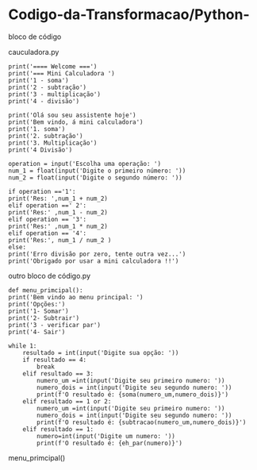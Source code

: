 # Codigo-da-Transformacao/Python-
bloco de código

cauculadora.py 

    print('==== Welcome ===')
    print('=== Mini Calculadora ')
    print('1 - soma')
    print('2 - subtração')
    print('3 - multiplicação')
    print('4 - divisão')

    print('Olá sou seu assistente hoje')
    print('Bem vindo, á mini calculadora')
    print('1. soma')
    print('2. subtração')
    print('3. Multiplicação')
    print('4 Divisão')

    operation = input('Escolha uma operação: ')
    num_1 = float(input('Digite o primeiro número: '))
    num_2 = float(input('Digite o segundo número: '))

    if operation =='1':
    print('Res: ',num_1 + num_2)
    elif operation ==' 2':
    print('Res:' ,num_1 - num_2)
    elif operation == '3':
    print('Res:' ,num_1 * num_2)
    elif operation == '4':
    print('Res:', num_1 / num_2 )
    else:
    print('Erro divisão por zero, tente outra vez...')
    print('Obrigado por usar a mini calculadora !!')


outro bloco de código.py


    def menu_primcipal():
    print('Bem vindo ao menu principal: ')
    print('Opções:')
    print('1- Somar')
    print('2- Subtrair')
    print('3 - verificar par')
    print('4- Sair')
    
    while 1:
        resultado = int(input('Digite sua opção: '))
        if resultado == 4:
            break
        elif resultado == 3:
            numero_um =int(input('Digite seu primeiro numero: '))
            numero_dois = int(input('Digite seu segundo numero: '))
            print(f'O resultado é: {soma(numero_um,numero_dois)}')
        elif resultado == 1 or 2:
            numero_um =int(input('Digite seu primeiro numero: '))
            numero_dois = int(input('Digite seu segundo numero: '))
            print(f'O resultado é: {subtracao(numero_um,numero_dois)}')
        elif resultado == 1:
            numero=int(input('Digite um numero: '))
            print(f'O resultado é: {eh_par(numero)}')
            
menu_primcipal()

